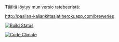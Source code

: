 Täältä löytyy mun versio ratebeeristä: 

http://pasilan-kaljankittaajat.herokuapp.com/breweries

[![Build Status](https://travis-ci.org/victrixia/wadror-ratebeer.svg?branch=master)](https://travis-ci.org/victrixia/wadror-ratebeer)

[![Code Climate](https://codeclimate.com/github/victrixia/wadror-ratebeer/badges/gpa.svg)](https://codeclimate.com/github/victrixia/wadror-ratebeer)
